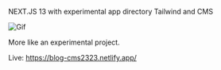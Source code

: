 NEXT.JS 13 with experimental app directory Tailwind and CMS

![Gif](https://s10.gifyu.com/images/Animation0bae059449dd66c4.gif)

More like an experimental project.

Live: https://blog-cms2323.netlify.app/
